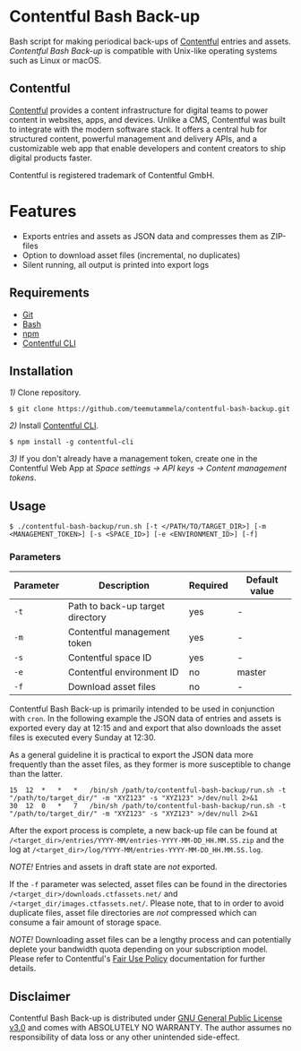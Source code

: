 # Contentful Bash Back-up

Bash script for making periodical back-ups of [Contentful](https://www.contentful.com/) entries and assets. _Contentful Bash Back-up_ is compatible with Unix-like operating systems such as Linux or macOS.

## Contentful

[Contentful](https://www.contentful.com/) provides a content infrastructure for digital teams to power content in websites, apps, and devices. Unlike a CMS, Contentful was built to integrate with the modern software stack. It offers a central hub for structured content, powerful management and delivery APIs, and a customizable web app that enable developers and content creators to ship digital products faster.

Contentful is registered trademark of Contentful GmbH.

# Features

* Exports entries and assets as JSON data and compresses them as ZIP-files
* Option to download asset files (incremental, no duplicates)
* Silent running, all output is printed into export logs

## Requirements

* [Git](http://git-scm.com/)
* [Bash](https://git.savannah.gnu.org/cgit/bash.git)
* [npm](http://www.npmjs.com/)
* [Contentful CLI](https://github.com/contentful/contentful-cli)

## Installation

*1)* Clone repository.

`$ git clone https://github.com/teemutammela/contentful-bash-backup.git`

*2)* Install [Contentful CLI](https://github.com/contentful/contentful-cli).

`$ npm install -g contentful-cli`

*3)* If you don't already have a management token, create one in the Contentful Web App at _Space settings → API keys → Content management tokens_.

## Usage

`$ ./contentful-bash-backup/run.sh [-t </PATH/TO/TARGET_DIR>] [-m <MANAGEMENT_TOKEN>] [-s <SPACE_ID>] [-e <ENVIRONMENT_ID>] [-f]`

### Parameters

|Parameter |Description                       |Required |Default value  |
|----------|----------------------------------|---------|---------------|
|`-t`      |Path to back-up target directory  |yes      |-              |
|`-m`      |Contentful management token       |yes      |-              |
|`-s`      |Contentful space ID               |yes      |-              |
|`-e`      |Contentful environment ID         |no       |master         |
|`-f`      |Download asset files              |no       |-              |

Contentful Bash Back-up is primarily intended to be used in conjunction with `cron`. In the following example the JSON data of entries and assets is exported every day at 12:15 and and export that also downloads the asset files is executed every Sunday at 12:30.

As a general guideline it is practical to export the JSON data more frequently than the asset files, as they former is more susceptible to change than the latter.

```
15	12	*	*	*	/bin/sh /path/to/contentful-bash-backup/run.sh -t "/path/to/target_dir/" -m "XYZ123" -s "XYZ123" >/dev/null 2>&1
30	12	0	*	7	/bin/sh /path/to/contentful-bash-backup/run.sh -t "/path/to/target_dir/" -m "XYZ123" -s "XYZ123" >/dev/null 2>&1
```

After the export process is complete, a new back-up file can be found at `/<target_dir>/entries/YYYY-MM/entries-YYYY-MM-DD_HH.MM.SS.zip` and the log at `/<target_dir>/log/YYYY-MM/entries-YYYY-MM-DD_HH.MM.SS.log`.

*NOTE!* Entries and assets in draft state are _not_ exported.

If the `-f` parameter was selected, asset files can be found in the directories `/<target_dir>/downloads.ctfassets.net/` and `/<target_dir/images.ctfassets.net/`. Please note, that to in order to avoid duplicate files, asset file directories are _not_ compressed which can consume a fair amount of storage space.

*NOTE!* Downloading asset files can be a lengthy process and can potentially deplete your bandwidth quota depending on your subscription model. Please refer to Contentful's [Fair Use Policy](https://www.contentful.com/r/knowledgebase/fair-use/) documentation for further details.

## Disclaimer

Contentful Bash Back-up is distributed under [GNU General Public License v3.0](https://www.gnu.org/licenses/gpl-3.0.html) and comes with ABSOLUTELY NO WARRANTY. The author assumes no responsibility of data loss or any other unintended side-effect.
